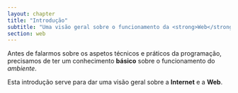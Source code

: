 ```yaml
---
layout: chapter
title: "Introdução"
subtitle: "Uma visão geral sobre o funcionamento da <strong>Web</strong>"
section: web
---
```


Antes de falarmos sobre os aspetos técnicos e práticos da programação, precisamos de ter um conhecimento **básico** sobre o funcionamento do _ambiente_.

Esta introdução serve para dar uma visão geral sobre a **Internet** e a **Web**.
